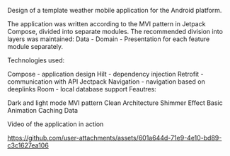Design of a template weather mobile application for the Android platform.

The application was written according to the MVI pattern in Jetpack Compose, divided into separate modules. The recommended division into layers was maintained: Data - Domain - Presentation for each feature module separately.

Technologies used:

Compose - application design
Hilt - dependency injection
Retrofit - communication with API
Jectpack Navigation - navigation based on deeplinks
Room - local database support
Feautres:

Dark and light mode
MVI pattern
Clean Architecture
Shimmer Effect
Basic Animation
Caching Data


Video of the application in action



https://github.com/user-attachments/assets/601a644d-71e9-4e10-bd89-c3c1627ea106

